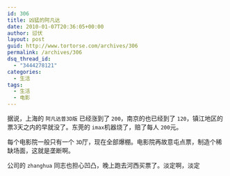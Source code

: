 ```yaml
---
id: 306
title: 凶猛的阿凡达
date: 2010-01-07T20:36:05+00:00
author: 愆伏
layout: post
guid: http://www.tortorse.com/archives/306
permalink: /archives/306
dsq_thread_id:
  - "3444278121"
categories:
  - 生活
tags:
  - 生活
  - 电影
---
```

据说，上海的 `阿凡达普3D版` 已经涨到了 `200`，南京的也已经到了 `120`，镇江地区的票3天之内的早就没了。东莞的 `imax`机器烧了，赔了每人 `200`元。

每个电影院一般只有一个 `3D`厅，现在全部爆棚。电影院再故意屯点票，制造个稀缺场面，这就是垄断啊。

公司的 `zhanghua` 同志也担心凹凸，晚上跑去河西买票了。淡定啊，淡定